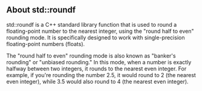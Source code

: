 ## About std::roundf

std::roundf is a C++ standard library function that is used to round a floating-point number to the nearest integer, using the "round half to even" rounding mode. It is specifically designed to work with single-precision floating-point numbers (floats).

The "round half to even" rounding mode is also known as "banker's rounding" or "unbiased rounding." In this mode, when a number is exactly halfway between two integers, it rounds to the nearest even integer. For example, if you're rounding the number 2.5, it would round to 2 (the nearest even integer), while 3.5 would also round to 4 (the nearest even integer).
